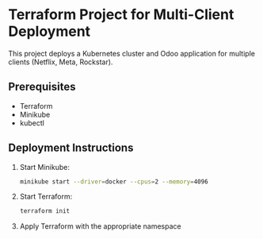 # Terraform Project for Multi-Client Deployment

This project deploys a Kubernetes cluster and Odoo application for multiple clients (Netflix, Meta, Rockstar).

## Prerequisites
- Terraform
- Minikube
- kubectl

## Deployment Instructions
1. Start Minikube:
   ```bash
   minikube start --driver=docker --cpus=2 --memory=4096
   ```

2. Start Terraform:
   ```bash
   terraform init
   ```

3. Apply Terraform with the appropriate namespace

